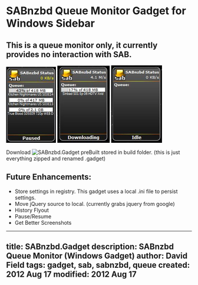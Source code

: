 SABnzbd Queue Monitor Gadget for Windows Sidebar
=========

## This is a queue monitor only, it currently provides no interaction with SAB.

![SABnzbdGad ss](https://github.com/fuzion9/SABnzbd.Gadget/raw/master/images/ss.jpg) 
![SABnzbdGad ss2](https://github.com/fuzion9/SABnzbd.Gadget/raw/master/images/ss2.jpg)
![SABnzbdGad ss3](https://github.com/fuzion9/SABnzbd.Gadget/raw/master/images/ss3.JPG)

Download ![SABnzbd.Gadget preBuilt](https://github.com/fuzion9/SABnzbd.Gadget/raw/master/build/SABnzbd.gadget) stored in build folder. (this is just everything zipped and renamed .gadget)

Future Enhancements:
--------------------
* Store settings in registry.  This gadget uses a local .ini file to persist settings.
* Move jQuery source to local. (currently grabs jquery from google)
* History Flyout
* Pause/Resume
* Get Better Screenshots



---
title: SABnzbd.Gadget
description: SABnzbd Queue Monitor (Windows Gadget)
author: David Field
tags: gadget, sab, sabnzbd, queue
created:  2012 Aug 17
modified: 2012 Aug 17
---